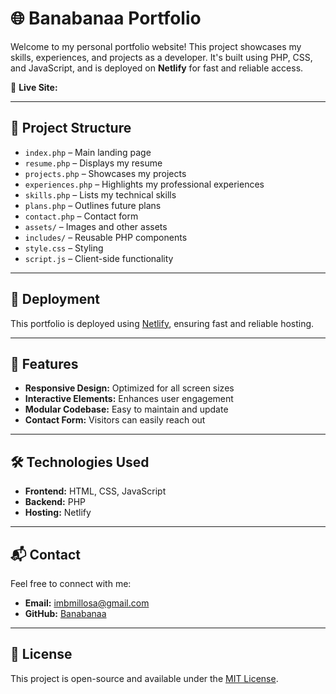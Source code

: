 # 🌐 Banabanaa Portfolio

Welcome to my personal portfolio website! This project showcases my skills, experiences, and projects as a developer. It's built using PHP, CSS, and JavaScript, and is deployed on **Netlify** for fast and reliable access.

🔗 **Live Site:** []()

---

## 📁 Project Structure

- `index.php` – Main landing page  
- `resume.php` – Displays my resume  
- `projects.php` – Showcases my projects  
- `experiences.php` – Highlights my professional experiences  
- `skills.php` – Lists my technical skills  
- `plans.php` – Outlines future plans  
- `contact.php` – Contact form  
- `assets/` – Images and other assets  
- `includes/` – Reusable PHP components  
- `style.css` – Styling  
- `script.js` – Client-side functionality

---

## 🚀 Deployment

This portfolio is deployed using [Netlify](https://www.netlify.com/), ensuring fast and reliable hosting.

---

## 📌 Features

- **Responsive Design:** Optimized for all screen sizes  
- **Interactive Elements:** Enhances user engagement  
- **Modular Codebase:** Easy to maintain and update  
- **Contact Form:** Visitors can easily reach out

---

## 🛠️ Technologies Used

- **Frontend:** HTML, CSS, JavaScript  
- **Backend:** PHP  
- **Hosting:** Netlify

---

## 📬 Contact

Feel free to connect with me:

- **Email:** imbmillosa@gmail.com
- **GitHub:** [Banabanaa](https://github.com/Banabanaa)

---

## 📄 License

This project is open-source and available under the [MIT License](LICENSE).
